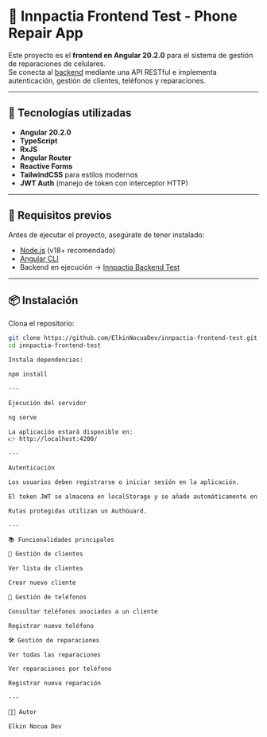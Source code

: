# 📱 Innpactia Frontend Test - Phone Repair App

Este proyecto es el **frontend en Angular 20.2.0** para el sistema de gestión de reparaciones de celulares.  
Se conecta al [backend](https://github.com/ElkinNocuaDev/innpactia-backend-test) mediante una API RESTful e implementa autenticación, gestión de clientes, teléfonos y reparaciones.

---

## 🚀 Tecnologías utilizadas
- **Angular 20.2.0**
- **TypeScript**
- **RxJS**
- **Angular Router**
- **Reactive Forms**
- **TailwindCSS** para estilos modernos
- **JWT Auth** (manejo de token con interceptor HTTP)

---

## 🔧 Requisitos previos
Antes de ejecutar el proyecto, asegúrate de tener instalado:
- [Node.js](https://nodejs.org/) (v18+ recomendado)  
- [Angular CLI](https://angular.dev/tools/cli)  
- Backend en ejecución → [Innpactia Backend Test](https://github.com/ElkinNocuaDev/innpactia-backend-test)  

---

## 📦 Instalación

Clona el repositorio:

```bash
git clone https://github.com/ElkinNocuaDev/innpactia-frontend-test.git
cd innpactia-frontend-test

Instala dependencias:

npm install

---

Ejecución del servidor

ng serve

La aplicación estará disponible en:
👉 http://localhost:4200/

---

Autenticación

Los usuarios deben registrarse o iniciar sesión en la aplicación.

El token JWT se almacena en localStorage y se añade automáticamente en cada request mediante un interceptor.

Rutas protegidas utilizan un AuthGuard.

---

📚 Funcionalidades principales

👤 Gestión de clientes

Ver lista de clientes

Crear nuevo cliente

📱 Gestión de teléfonos

Consultar teléfonos asociados a un cliente

Registrar nuevo teléfono

🛠 Gestión de reparaciones

Ver todas las reparaciones

Ver reparaciones por teléfono

Registrar nueva reparación

---

👨‍💻 Autor

Elkin Nocua Dev
